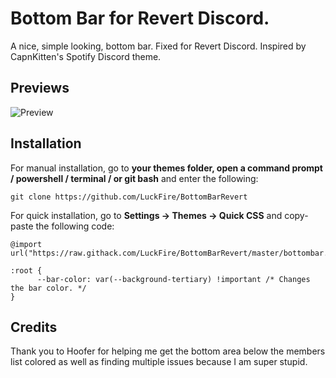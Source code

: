 # Bottom Bar for Revert Discord.
A nice, simple looking, bottom bar. Fixed for Revert Discord. Inspired by CapnKitten's Spotify Discord theme.

## Previews
![Preview](https://media.discordapp.net/attachments/738968109288914976/758053722558562478/unknown.png)

## Installation
For manual installation, go to  **your themes folder, open a command prompt / powershell / terminal / or git bash**  and enter the following:
```
git clone https://github.com/LuckFire/BottomBarRevert
```

For quick installation, go to  **Settings -> Themes -> Quick CSS**  and copy-paste the following code:
```
@import url("https://raw.githack.com/LuckFire/BottomBarRevert/master/bottombar.theme.css")

:root {
      --bar-color: var(--background-tertiary) !important /* Changes the bar color. */
}
```

## Credits 
Thank you to Hoofer for helping me get the bottom area below the members list colored as well as finding multiple issues because I am super stupid.
